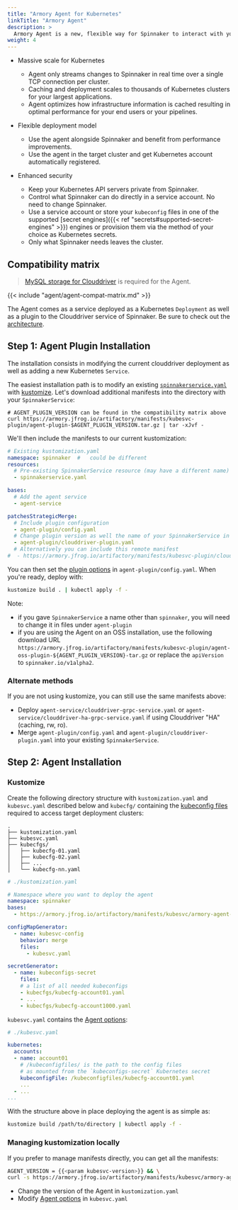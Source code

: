```yaml
---
title: "Armory Agent for Kubernetes"
linkTitle: "Armory Agent"
description: >
  Armory Agent is a new, flexible way for Spinnaker to interact with your Kubernetes infrastructure.
weight: 4
---
```


* Massive scale for Kubernetes
  * Agent only streams changes to Spinnaker in real time over a single TCP connection per cluster.
  * Caching and deployment scales to thousands of Kubernetes clusters for your largest applications.
  * Agent optimizes how infrastructure information is cached resulting in optimal performance for your end users or your pipelines.

* Flexible deployment model
  * Use the agent alongside Spinnaker and benefit from performance improvements.
  * Use the agent in the target cluster and get Kubernetes account automatically registered.
  
* Enhanced security
  * Keep your Kubernetes API servers private from Spinnaker.
  * Control what Spinnaker can do directly in a service account. No need to change Spinnaker.
  * Use a service account or store your `kubeconfig` files in one of the supported [secret engines]({{< ref "secrets#supported-secret-engines" >}}) engines or provision them via the method of your choice as Kubernetes secrets.
  * Only what Spinnaker needs leaves the cluster.


## Compatibility matrix

> [MySQL storage for Clouddriver](../../armory-admin/clouddriver-sql-configure/) is required for the Agent.

{{< include "agent/agent-compat-matrix.md" >}}

The Agent comes as a service deployed as a Kubernetes `Deployment` as well as a plugin to the Clouddriver service of Spinnaker. Be sure to check out the [architecture](../../armory-admin/armory-agent/).

## Step 1: Agent Plugin Installation

The installation consists in modifying the current clouddriver deployment as well as adding a new Kubernetes `Service`.

The easiest installation path is to modify an existing [`spinnakerservice.yaml`](../operator-reference/operator-config/) with [kustomize](https://kustomize.io/). Let's download additional manifests into the directory with your `SpinnakerService`:

```
# AGENT_PLUGIN_VERSION can be found in the compatibility matrix above
curl https://armory.jfrog.io/artifactory/manifests/kubesvc-plugin/agent-plugin-$AGENT_PLUGIN_VERSION.tar.gz | tar -xJvf -
```


We'll then include the manifests to our current kustomization:
```yaml
# Existing kustomization.yaml
namespace: spinnaker  #   could be different
resources:
  # Pre-existing SpinnakerService resource (may have a different name)
  - spinnakerservice.yaml

bases:
  # Add the agent service
  - agent-service

patchesStrategicMerge:
  # Include plugin configuration
  - agent-plugin/config.yaml
  # Change plugin version as well the name of your SpinnakerService in this manifest
  - agent-plugin/clouddriver-plugin.yaml
  # Alternatively you can include this remote manifest
#  - https://armory.jfrog.io/artifactory/manifests/kubesvc-plugin/clouddriver-plugin-<AGENT_PLUGIN_VERSION>.yaml

```

You can then set the [plugin options](../../armory-admin/armory-agent/plugin-options/) in `agent-plugin/config.yaml`. When you're ready, deploy with:
```bash
kustomize build . | kubectl apply -f - 
```

Note: 
- if you gave `SpinnakerService` a name other than `spinnaker`, you will need to change it in files under `agent-plugin`
- if you are using the Agent on an OSS installation, use the following download URL `https://armory.jfrog.io/artifactory/manifests/kubesvc-plugin/agent-oss-plugin-${AGENT_PLUGIN_VERSION}-tar.gz` or replace the `apiVersion` to `spinnaker.io/v1alpha2`.

### Alternate methods

If you are not using kustomize, you can still use the same manifests above:

- Deploy `agent-service/clouddriver-grpc-service.yaml` or `agent-service/clouddriver-ha-grpc-service.yaml` if using Clouddriver "HA" (caching, rw, ro).
- Merge `agent-plugin/config.yaml` and `agent-plugin/clouddriver-plugin.yaml` into your existing `SpinnakerService`.


## Step 2: Agent Installation

### Kustomize

Create the following directory structure with `kustomization.yaml` and `kubesvc.yaml` described below and `kubecfg/` containing the [kubeconfig files](../../armory-admin/manual-service-account/) required to access target deployment clusters:

```
.
├── kustomization.yaml
├── kubesvc.yaml
├── kubecfgs/
│   ├── kubecfg-01.yaml
│   ├── kubecfg-02.yaml
│   ├── ...
│   └── kubecfg-nn.yaml
```

```yaml
# ./kustomization.yaml  

# Namespace where you want to deploy the agent
namespace: spinnaker 
bases:  
  - https://armory.jfrog.io/artifactory/manifests/kubesvc/armory-agent-{{<param kubesvc-version>}}-kustomize.tar.gz

configMapGenerator:
  - name: kubesvc-config
    behavior: merge
    files:
      - kubesvc.yaml

secretGenerator:
  - name: kubeconfigs-secret
    files:
    # a list of all needed kubeconfigs
    - kubecfgs/kubecfg-account01.yaml  
    - ...
    - kubecfgs/kubecfg-account1000.yaml
```

`kubesvc.yaml`  contains the [Agent options](../../armory-admin/armory-agent/agent-options/):
```yaml
# ./kubesvc.yaml

kubernetes:
  accounts:
  - name: account01
    # /kubeconfigfiles/ is the path to the config files
    # as mounted from the `kubeconfigs-secret` Kubernetes secret
    kubeconfigFile: /kubeconfigfiles/kubecfg-account01.yaml
    ...
  - ...    
...
```

With the structure above in place deploying the agent is as simple as:

```bash
kustomize build /path/to/directory | kubectl apply -f - 
```

### Managing kustomization locally

If you prefer to manage manifests directly, you can get all the manifests:

```bash
AGENT_VERSION = {{<param kubesvc-version>}} && \
curl -s https://armory.jfrog.io/artifactory/manifests/kubesvc/armory-agent-$AGENT_VERSION-kustomize.tar.gz | tar -xJvf -
```

- Change the version of the Agent in `kustomization.yaml`
- Modify [Agent options](../../armory-admin/armory-agent/agent-options/) in `kubesvc.yaml`

